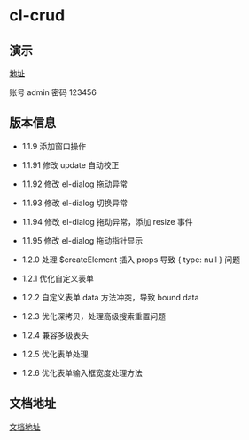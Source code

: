 # cl-crud

## 演示

[地址](https://show.cool-admin.com/)

账号 admin
密码 123456

## 版本信息

- 1.1.9 添加窗口操作

- 1.1.91 修改 update 自动校正

- 1.1.92 修改 el-dialog 拖动异常

- 1.1.93 修改 el-dialog 切换异常

- 1.1.94 修改 el-dialog 拖动异常，添加 resize 事件

- 1.1.95 修改 el-dialog 拖动指针显示

- 1.2.0 处理 \$createElement 插入 props 导致 { type: null } 问题

- 1.2.1 优化自定义表单

- 1.2.2 自定义表单 data 方法冲突，导致 bound data

- 1.2.3 优化深拷贝，处理高级搜索重置问题

- 1.2.4 兼容多级表头

- 1.2.5 优化表单处理

- 1.2.6 优化表单输入框宽度处理方法

## 文档地址

[文档地址](https://docs.cool-admin.com/#/front/crud)
